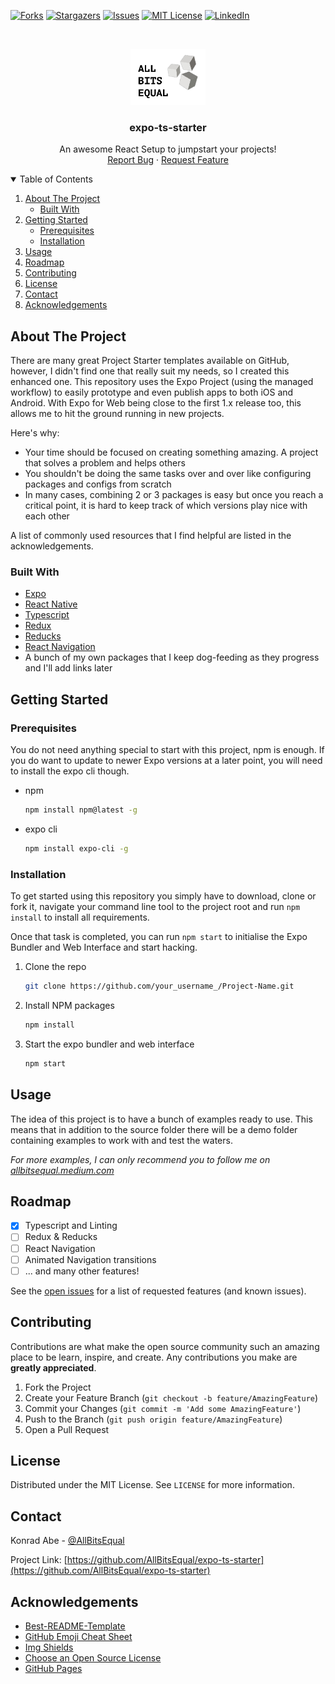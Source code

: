<!-- PROJECT SHIELDS -->
<!--
*** I'm using markdown "reference style" links for readability.
*** Reference links are enclosed in brackets [ ] instead of parentheses ( ).
*** See the bottom of this document for the declaration of the reference variables
*** for contributors-url, forks-url, etc. This is an optional, concise syntax you may use.
*** https://www.markdownguide.org/basic-syntax/#reference-style-links
-->
[![Forks][forks-shield]][forks-url]
[![Stargazers][stars-shield]][stars-url]
[![Issues][issues-shield]][issues-url]
[![MIT License][license-shield]][license-url]
[![LinkedIn][linkedin-shield]][linkedin-url]



<!-- PROJECT LOGO -->
<br />
<p align="center">
  <a href="https://github.com/AllBitsEqual/expo-ts-starter">
    <img src="assets/AllBitsEqual_logo_light.png" alt="Logo" width="120" height="90">
  </a>

<h3 align="center">expo-ts-starter</h3>

  <p align="center">
    An awesome React Setup to jumpstart your projects!
    <br />
<!--
    <a href="https://github.com/AllBitsEqual/expo-ts-starter"><strong>Explore the docs »</strong></a>
    <br />
    <br />
    <a href="https://github.com/AllBitsEqual/expo-ts-starter">View Demo</a>
    ·
-->
    <a href="https://github.com/AllBitsEqual/expo-ts-starter/issues">Report Bug</a>
    ·
    <a href="https://github.com/AllBitsEqual/expo-ts-starter/issues">Request Feature</a>
  </p>



<!-- TABLE OF CONTENTS -->
<details open="open">
  <summary>Table of Contents</summary>
  <ol>
    <li>
      <a href="#about-the-project">About The Project</a>
      <ul>
        <li><a href="#built-with">Built With</a></li>
      </ul>
    </li>
    <li>
      <a href="#getting-started">Getting Started</a>
      <ul>
        <li><a href="#prerequisites">Prerequisites</a></li>
        <li><a href="#installation">Installation</a></li>
      </ul>
    </li>
    <li><a href="#usage">Usage</a></li>
    <li><a href="#roadmap">Roadmap</a></li>
    <li><a href="#contributing">Contributing</a></li>
    <li><a href="#license">License</a></li>
    <li><a href="#contact">Contact</a></li>
    <li><a href="#acknowledgements">Acknowledgements</a></li>
  </ol>
</details>



<!-- ABOUT THE PROJECT -->
## About The Project

<!--[![Product Name Screen Shot][product-screenshot]](https://example.com)-->

There are many great Project Starter templates available on GitHub, however, I didn't find one that really suit my needs, so I created this enhanced one. This repository uses the Expo Project (using the managed workflow) to easily prototype and even publish apps to both iOS and Android. With Expo for Web being close to the first 1.x release too, this allows me to hit the ground running in new projects.

Here's why:
* Your time should be focused on creating something amazing. A project that solves a problem and helps others
* You shouldn't be doing the same tasks over and over like configuring packages and configs from scratch
* In many cases, combining 2 or 3 packages is easy but once you reach a critical point, it is hard to keep track of which versions play nice with each other

A list of commonly used resources that I find helpful are listed in the acknowledgements.


### Built With

* [Expo]()
* [React Native]()
* [Typescript]()
* [Redux]()
* [Reducks]()
* [React Navigation]()
* A bunch of my own packages that I keep dog-feeding as they progress and I'll add links later



<!-- GETTING STARTED -->
## Getting Started

### Prerequisites

You do not need anything special to start with this project, npm is enough. If you do want to update to newer Expo versions at a later point, you will need to install the expo cli though.
* npm
  ```sh
  npm install npm@latest -g
  ```
* expo cli
  ```sh
  npm install expo-cli -g
  ```
  
### Installation

To get started using this repository you simply have to download, clone or fork it, navigate your command line tool to the project root and run `npm install` to install all requirements.

Once that task is completed, you can run `npm start` to initialise the Expo Bundler and Web Interface and start hacking.

1. Clone the repo
   ```sh
   git clone https://github.com/your_username_/Project-Name.git
   ```
2. Install NPM packages
   ```sh
   npm install
   ```
3. Start the expo bundler and web interface
   ```sh
   npm start
   ```
   


<!-- USAGE EXAMPLES -->
## Usage

The idea of this project is to have a bunch of examples ready to use. This means that in addition to the source folder there will be a demo folder containing examples to work with and test the waters.

_For more examples, I can only recommend you to follow me on [allbitsequal.medium.com](https://allbitsequal.medium.com/)_



<!-- ROADMAP -->
## Roadmap

- [x] Typescript and Linting
- [ ] Redux & Reducks
- [ ] React Navigation
- [ ] Animated Navigation transitions
- [ ] ... and many other features!

See the [open issues](https://github.com/AllBitsEqual/expo-ts-starter/issues) for a list of requested features (and known issues).



<!-- CONTRIBUTING -->
## Contributing

Contributions are what make the open source community such an amazing place to be learn, inspire, and create. Any contributions you make are **greatly appreciated**.

1. Fork the Project
2. Create your Feature Branch (`git checkout -b feature/AmazingFeature`)
3. Commit your Changes (`git commit -m 'Add some AmazingFeature'`)
4. Push to the Branch (`git push origin feature/AmazingFeature`)
5. Open a Pull Request



<!-- LICENSE -->
## License

Distributed under the MIT License. See `LICENSE` for more information.



<!-- CONTACT -->
## Contact

Konrad Abe - [@AllBitsEqual](https://twitter.com/AllBitsEqual)

Project Link: [https://github.com/AllBitsEqual/expo-ts-starter](https://github.com/AllBitsEqual/expo-ts-starter)



<!-- ACKNOWLEDGEMENTS -->
## Acknowledgements
* [Best-README-Template](https://github.com/othneildrew/Best-README-Template)
* [GitHub Emoji Cheat Sheet](https://www.webpagefx.com/tools/emoji-cheat-sheet)
* [Img Shields](https://shields.io)
* [Choose an Open Source License](https://choosealicense.com)
* [GitHub Pages](https://pages.github.com)



<!-- MARKDOWN LINKS & IMAGES -->
<!-- https://www.markdownguide.org/basic-syntax/#reference-style-links -->
[forks-shield]: https://img.shields.io/github/forks/AllBitsEqual/expo-ts-starter.svg?style=for-the-badge
[forks-url]: https://github.com/AllBitsEqual/expo-ts-starter/network/members
[stars-shield]: https://img.shields.io/github/stars/AllBitsEqual/expo-ts-starter.svg?style=for-the-badge
[stars-url]: https://github.com/AllBitsEqual/expo-ts-starter/stargazers
[issues-shield]: https://img.shields.io/github/issues/AllBitsEqual/expo-ts-starter.svg?style=for-the-badge
[issues-url]: https://github.com/AllBitsEqual/expo-ts-starter/issues
[license-shield]: https://img.shields.io/github/license/AllBitsEqual/expo-ts-starter.svg?style=for-the-badge
[license-url]: https://github.com/AllBitsEqual/expo-ts-starter/blob/master/LICENSE.txt
[linkedin-shield]: https://img.shields.io/badge/-LinkedIn-black.svg?style=for-the-badge&logo=linkedin&colorB=555
[linkedin-url]: https://linkedin.com/in/konrad-abe/
<!-- [product-screenshot]: images/screenshot.png -->
